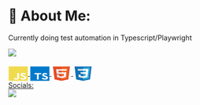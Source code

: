 # 💫 About Me:
Currently doing test automation in Typescript/Playwright

 <div>
  <a href="https://github.com/andrzejsokolowski">
  <img height="180em" src="https://github-readme-stats.vercel.app/api?username=andrzejsokolowski&show_icons=true&theme=dracula&include_all_commits=true&count_private=false"/>
</div>
<div style="display: inline_block"><br>
  <img align="center" alt="Andrzej-Js" height="30" width="40" src="https://raw.githubusercontent.com/devicons/devicon/master/icons/javascript/javascript-plain.svg">
  <img align="center" alt="Andrzej-Ts" height="30" width="40" src="https://raw.githubusercontent.com/devicons/devicon/master/icons/typescript/typescript-plain.svg">
  <img align="center" alt="Andrzej-HTML" height="30" width="40" src="https://raw.githubusercontent.com/devicons/devicon/master/icons/html5/html5-original.svg">
  <img align="center" alt="Andrzej-CSS" height="30" width="40" src="https://raw.githubusercontent.com/devicons/devicon/master/icons/css3/css3-original.svg">
</div>
<div>
 Socials:
 </div>
 
<div> 
  <a href="https://www.linkedin.com/in/ANSOK99" target="_blank"><img src="https://img.shields.io/badge/-LinkedIn-%230077B5?style=for-the-badge&logo=linkedin&logoColor=white" target="_blank"></a> 
 
</div>
